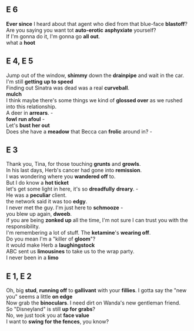 ## E 6  

**Ever since** I heard about that agent who died from that blue-face **blastoff**?  
Are you saying you want tot **auto-erotic** **asphyxiate** yourself?  
If I'm gonna do it, I'm gonna go **all out**.  
what a **hoot**  

## E 4, E 5  
Jump out of the window, **shimmy** down the **drainpipe** and wait in the car.  
I'm still **getting up to speed**  
Finding out Sinatra was dead was a real **curveball**.  
**mulch**  
I think maybe there's some things we kind of **glossed over** as we rushed into this relationship.  
A deer in **arrears**. -  
**fowl** **run afoul** -  
Let's **bust her out**  
Does she have a **meadow** that Becca can **frolic** around in? -  

## E 3  
Thank you, Tina, for those touching **grunts** and **growls**.  
In his last days, Herb's cancer had gone into **remission**.  
I was wondering where you **wandered off** to.  
But I do know a **hot ticket**  
let's get some light in here, it's so **dreadfully** **dreary**. -  
He was a **peculiar** client.  
the network said it was too **edgy**.  
I never met the guy. I'm just here to **schmooze** -  
you blew up again, **dweeb**.  
if you are being **zonked up** all the time, I'm not sure I can trust you with the responsibility.  
I'm remembering a lot of stuff. The **ketamine**'s **wearing off**.  
Do you mean I'm a "killer of **gloom**"?  
it would make Herb a **laughingstock**  
ABC sent us **limousines** to take us to the wrap party.  
I never been in a **limo**  


## E 1, E 2 
Oh, big **stud**, **running off** to **gallivant** with your **fillies**. 
I gotta say the "new you" seems a little **on edge**  
Now grab the **binoculars**. I need dirt on Wanda's new gentleman friend.  
So "Disneyland" is still **up for grabs**?    
No, we just took you at **face value**  
I want to **swing for the fences**, you know?  


